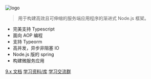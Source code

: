 


![logo](_media/icon.svg ':size=250x60')

> 用于构建高效且可伸缩的服务端应用程序的渐进式 Node.js 框架。

- 完美支持 Typescript 
- 面向 AOP 编程 
- 支持 Typeorm
- 高并发，异步非阻塞 IO
- Node.js 版的 spring
- 构建微服务应用

[9.x 文档](/9/firststeps.md)
[学习资料/库](https://docs.nestjs.cn/9/awesome)
[学习交流群](https://docs.nestjs.cn/9/discuss)
